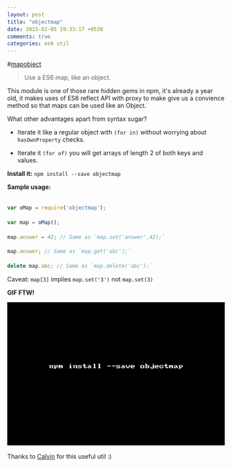 ```yaml
---
layout: post
title: "objectmap"
date: 2015-02-05 19:33:17 +0530
comments: true
categories: es6 util 
---
```


#[mapobject](https://www.npmjs.com/package/mapobject)
> Use a ES6 map, like an object.

This module is one of those rare hidden gems in npm, it's already a year old, it makes uses of ES6 reflect API with proxy to make give us a convience method so that maps can be used like an Object.

What other advantages apart from syntax sugar?

* Iterate it like a regular object with `(for in)` without worrying about `hasOwnProperty` checks.

* Iterate it `(for of)` you will get arrays of length 2 of both keys and values.



__Install it:__ `npm install --save objectmap`

__Sample usage:__

```js

var oMap = require('objectmap');

var map = oMap();

map.answer = 42; // Same as `map.set('answer',42);`

map.answer; // Same as `map.get('abc');`

delete map.abc; // Same as `map.delete('abc');`

```

Caveat: `map[3]` implies `map.set('3')` not `map.set(3)`


__GIF FTW!__

![](/images/objectmap/objectmap.gif)


Thanks to [Calvin](http://calvinmetcalf.com) for this useful util :)







